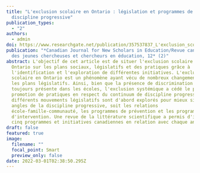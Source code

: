 ```yaml
---
title: "L'exclusion scolaire en Ontario : législation et programmes de
  discipline progressive"
publication_types:
  - "2"
authors:
  - admin
doi: https://www.researchgate.net/publication/357537837_L'exclusion_scolaire_en_Ontario_legislation_et_programmes_de_discipline_progressive/stats
publication: "*Canadian Journal for New Scholars in Education/Revue canadienne
  des jeunes chercheuses et chercheurs en éducation, 12* (2)"
abstract: L'objectif de cet article est de situer l'exclusion scolaire en
  Ontario sur les plans sociaux, législatifs et des pratiques grâce à
  l'identification et l'exploration de différentes initiatives. L'exclusion
  scolaire en Ontario est un phénomène ayant vécu de nombreux changements sur
  les plans législatifs. Ainsi, bien que la présence de discrimination soit
  toujours présente dans les écoles, l'exclusion systémique a cédé le pas à la
  promotion de pratiques en respect du continuum de discipline progressive. Les
  différents mouvements législatifs sont d'abord explorés pour mieux situer les
  angles de la discipline progressive, soit les relations
  école-famille-communauté, les programmes de prévention et les programmes
  d'intervention. Une revue de la littérature scientifique a permis d'identifier
  cinq programmes et initiatives canadiennes en relation avec chaque angle.
draft: false
featured: true
image:
  filename: ""
  focal_point: Smart
  preview_only: false
date: 2022-03-01T02:38:50.295Z
---
```

